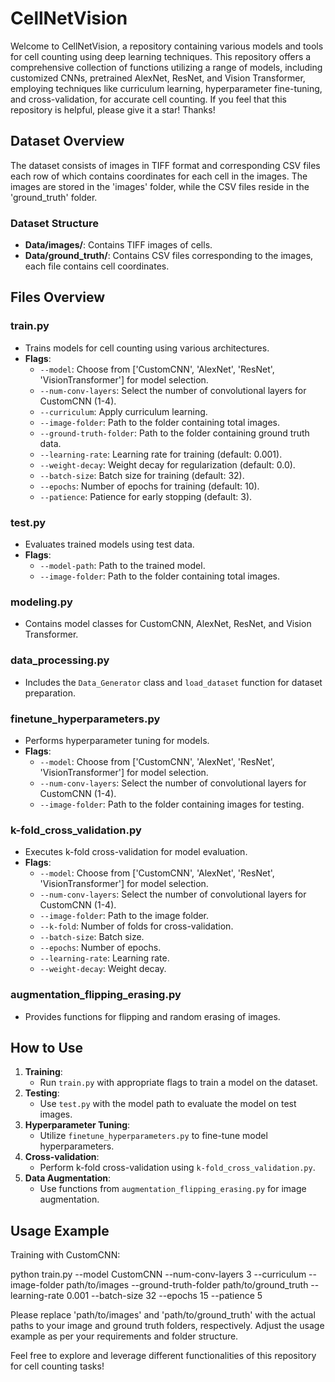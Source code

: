 # CellNetVision

Welcome to CellNetVision, a repository containing various models and tools for cell counting using deep learning techniques. This repository offers a comprehensive collection of functions utilizing a range of models, including customized CNNs, pretrained AlexNet, ResNet, and Vision Transformer, employing techniques like curriculum learning, hyperparameter fine-tuning, and cross-validation, for accurate cell counting. If you feel that this repository is helpful, please give it a star! Thanks!

## Dataset Overview
The dataset consists of images in TIFF format and corresponding CSV files each row of which contains coordinates for each cell in the images. The images are stored in the 'images' folder, while the CSV files reside in the 'ground_truth' folder.

### Dataset Structure
- **Data/images/**: Contains TIFF images of cells.
- **Data/ground_truth/**: Contains CSV files corresponding to the images, each file contains cell coordinates.

## Files Overview

### train.py
- Trains models for cell counting using various architectures.
- **Flags**:
  - `--model`: Choose from ['CustomCNN', 'AlexNet', 'ResNet', 'VisionTransformer'] for model selection.
  - `--num-conv-layers`: Select the number of convolutional layers for CustomCNN (1-4).
  - `--curriculum`: Apply curriculum learning.
  - `--image-folder`: Path to the folder containing total images.
  - `--ground-truth-folder`: Path to the folder containing ground truth data.
  - `--learning-rate`: Learning rate for training (default: 0.001).
  - `--weight-decay`: Weight decay for regularization (default: 0.0).
  - `--batch-size`: Batch size for training (default: 32).
  - `--epochs`: Number of epochs for training (default: 10).
  - `--patience`: Patience for early stopping (default: 3).

### test.py
- Evaluates trained models using test data.
- **Flags**:
  - `--model-path`: Path to the trained model.
  - `--image-folder`: Path to the folder containing total images.

### modeling.py
- Contains model classes for CustomCNN, AlexNet, ResNet, and Vision Transformer.

### data_processing.py
- Includes the `Data_Generator` class and `load_dataset` function for dataset preparation.

### finetune_hyperparameters.py
- Performs hyperparameter tuning for models.
- **Flags**:
  - `--model`: Choose from ['CustomCNN', 'AlexNet', 'ResNet', 'VisionTransformer'] for model selection.
  - `--num-conv-layers`: Select the number of convolutional layers for CustomCNN (1-4).
  - `--image-folder`: Path to the folder containing images for testing.

### k-fold_cross_validation.py
- Executes k-fold cross-validation for model evaluation.
- **Flags**:
  - `--model`: Choose from ['CustomCNN', 'AlexNet', 'ResNet', 'VisionTransformer'] for model selection.
  - `--num-conv-layers`: Select the number of convolutional layers for CustomCNN (1-4).
  - `--image-folder`: Path to the image folder.
  - `--k-fold`: Number of folds for cross-validation.
  - `--batch-size`: Batch size.
  - `--epochs`: Number of epochs.
  - `--learning-rate`: Learning rate.
  - `--weight-decay`: Weight decay.

### augmentation_flipping_erasing.py
- Provides functions for flipping and random erasing of images.

## How to Use

1. **Training**:
    - Run `train.py` with appropriate flags to train a model on the dataset.
2. **Testing**:
    - Use `test.py` with the model path to evaluate the model on test images.
3. **Hyperparameter Tuning**:
    - Utilize `finetune_hyperparameters.py` to fine-tune model hyperparameters.
4. **Cross-validation**:
    - Perform k-fold cross-validation using `k-fold_cross_validation.py`.
5. **Data Augmentation**:
    - Use functions from `augmentation_flipping_erasing.py` for image augmentation.

## Usage Example
Training with CustomCNN:

python train.py --model CustomCNN --num-conv-layers 3 --curriculum --image-folder path/to/images --ground-truth-folder path/to/ground_truth --learning-rate 0.001 --batch-size 32 --epochs 15 --patience 5

Please replace 'path/to/images' and 'path/to/ground_truth' with the actual paths to your image and ground truth folders, respectively. Adjust the usage example as per your requirements and folder structure.

Feel free to explore and leverage different functionalities of this repository for cell counting tasks!

